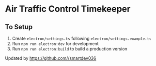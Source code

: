 # Air Traffic Control Timekeeper

## To Setup

1. Create `electron/settings.ts` following `electron/settings.example.ts`
2. Run `npm run electron:dev` for development
3. Run `npm run electron:build` to build a production version

Updated by https://github.com//smartdev036